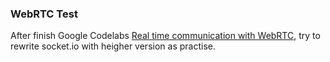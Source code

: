 ### WebRTC Test

After finish Google Codelabs [Real time communication with WebRTC](https://codelabs.developers.google.com/codelabs/webrtc-web), try to rewrite socket.io with heigher version as practise.